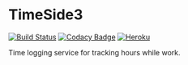 # TimeSide3
[![Build Status](https://travis-ci.org/Moondancer83/TimeSide3.svg?branch=master)](https://travis-ci.org/Moondancer83/TimeSide3)
[![Codacy Badge](https://api.codacy.com/project/badge/Grade/47cd6f6746a249a8b77253664283d3dc)](https://www.codacy.com/app/kalee-mark/TimeSide3?utm_source=github.com&amp;utm_medium=referral&amp;utm_content=Moondancer83/TimeSide3&amp;utm_campaign=Badge_Grade)
[![Heroku](https://heroku-badge.herokuapp.com/?app=time-side-3-app)](https://time-side-3-app.herokuapp.com/)

Time logging service for tracking hours while work.
